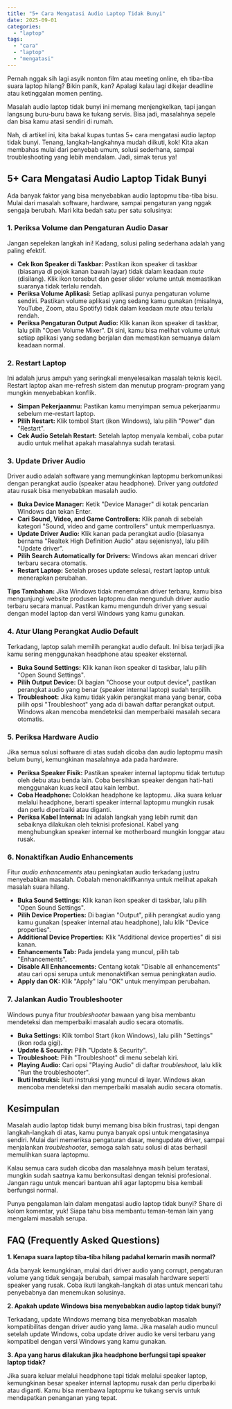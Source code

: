 ```yaml
---
title: "5+ Cara Mengatasi Audio Laptop Tidak Bunyi"
date: 2025-09-01
categories: 
  - "laptop"
tags: 
  - "cara"
  - "laptop"
  - "mengatasi"
---
```


Pernah nggak sih lagi asyik nonton film atau meeting online, eh tiba-tiba suara laptop hilang? Bikin panik, kan? Apalagi kalau lagi dikejar deadline atau ketinggalan momen penting.

Masalah audio laptop tidak bunyi ini memang menjengkelkan, tapi jangan langsung buru-buru bawa ke tukang servis. Bisa jadi, masalahnya sepele dan bisa kamu atasi sendiri di rumah.

Nah, di artikel ini, kita bakal kupas tuntas 5+ cara mengatasi audio laptop tidak bunyi. Tenang, langkah-langkahnya mudah diikuti, kok! Kita akan membahas mulai dari penyebab umum, solusi sederhana, sampai troubleshooting yang lebih mendalam. Jadi, simak terus ya!

## 5+ Cara Mengatasi Audio Laptop Tidak Bunyi

Ada banyak faktor yang bisa menyebabkan audio laptopmu tiba-tiba bisu. Mulai dari masalah software, hardware, sampai pengaturan yang nggak sengaja berubah. Mari kita bedah satu per satu solusinya:

### 1\. Periksa Volume dan Pengaturan Audio Dasar

Jangan sepelekan langkah ini! Kadang, solusi paling sederhana adalah yang paling efektif.

- **Cek Ikon Speaker di Taskbar:** Pastikan ikon speaker di taskbar (biasanya di pojok kanan bawah layar) tidak dalam keadaan _mute_ (disilang). Klik ikon tersebut dan geser slider volume untuk memastikan suaranya tidak terlalu rendah.
- **Periksa Volume Aplikasi:** Setiap aplikasi punya pengaturan volume sendiri. Pastikan volume aplikasi yang sedang kamu gunakan (misalnya, YouTube, Zoom, atau Spotify) tidak dalam keadaan _mute_ atau terlalu rendah.
- **Periksa Pengaturan Output Audio:** Klik kanan ikon speaker di taskbar, lalu pilih "Open Volume Mixer". Di sini, kamu bisa melihat volume untuk setiap aplikasi yang sedang berjalan dan memastikan semuanya dalam keadaan normal.

### 2\. Restart Laptop

Ini adalah jurus ampuh yang seringkali menyelesaikan masalah teknis kecil. Restart laptop akan me-refresh sistem dan menutup program-program yang mungkin menyebabkan konflik.

- **Simpan Pekerjaanmu:** Pastikan kamu menyimpan semua pekerjaanmu sebelum me-restart laptop.
- **Pilih Restart:** Klik tombol Start (ikon Windows), lalu pilih "Power" dan "Restart".
- **Cek Audio Setelah Restart:** Setelah laptop menyala kembali, coba putar audio untuk melihat apakah masalahnya sudah teratasi.

### 3\. Update Driver Audio

Driver audio adalah software yang memungkinkan laptopmu berkomunikasi dengan perangkat audio (speaker atau headphone). Driver yang _outdated_ atau rusak bisa menyebabkan masalah audio.

- **Buka Device Manager:** Ketik "Device Manager" di kotak pencarian Windows dan tekan Enter.
- **Cari Sound, Video, and Game Controllers:** Klik panah di sebelah kategori "Sound, video and game controllers" untuk memperluasnya.
- **Update Driver Audio:** Klik kanan pada perangkat audio (biasanya bernama "Realtek High Definition Audio" atau sejenisnya), lalu pilih "Update driver".
- **Pilih Search Automatically for Drivers:** Windows akan mencari driver terbaru secara otomatis.
- **Restart Laptop:** Setelah proses update selesai, restart laptop untuk menerapkan perubahan.

**Tips Tambahan:** Jika Windows tidak menemukan driver terbaru, kamu bisa mengunjungi website produsen laptopmu dan mengunduh driver audio terbaru secara manual. Pastikan kamu mengunduh driver yang sesuai dengan model laptop dan versi Windows yang kamu gunakan.

### 4\. Atur Ulang Perangkat Audio Default

Terkadang, laptop salah memilih perangkat audio default. Ini bisa terjadi jika kamu sering menggunakan headphone atau speaker eksternal.

- **Buka Sound Settings:** Klik kanan ikon speaker di taskbar, lalu pilih "Open Sound Settings".
- **Pilih Output Device:** Di bagian "Choose your output device", pastikan perangkat audio yang benar (speaker internal laptop) sudah terpilih.
- **Troubleshoot:** Jika kamu tidak yakin perangkat mana yang benar, coba pilih opsi "Troubleshoot" yang ada di bawah daftar perangkat output. Windows akan mencoba mendeteksi dan memperbaiki masalah secara otomatis.

### 5\. Periksa Hardware Audio

Jika semua solusi software di atas sudah dicoba dan audio laptopmu masih belum bunyi, kemungkinan masalahnya ada pada hardware.

- **Periksa Speaker Fisik:** Pastikan speaker internal laptopmu tidak tertutup oleh debu atau benda lain. Coba bersihkan speaker dengan hati-hati menggunakan kuas kecil atau kain lembut.
- **Coba Headphone:** Colokkan headphone ke laptopmu. Jika suara keluar melalui headphone, berarti speaker internal laptopmu mungkin rusak dan perlu diperbaiki atau diganti.
- **Periksa Kabel Internal:** Ini adalah langkah yang lebih rumit dan sebaiknya dilakukan oleh teknisi profesional. Kabel yang menghubungkan speaker internal ke motherboard mungkin longgar atau rusak.

### 6\. Nonaktifkan Audio Enhancements

Fitur _audio enhancements_ atau peningkatan audio terkadang justru menyebabkan masalah. Cobalah menonaktifkannya untuk melihat apakah masalah suara hilang.

- **Buka Sound Settings:** Klik kanan ikon speaker di taskbar, lalu pilih "Open Sound Settings".
- **Pilih Device Properties:** Di bagian "Output", pilih perangkat audio yang kamu gunakan (speaker internal atau headphone), lalu klik "Device properties".
- **Additional Device Properties:** Klik "Additional device properties" di sisi kanan.
- **Enhancements Tab:** Pada jendela yang muncul, pilih tab "Enhancements".
- **Disable All Enhancements:** Centang kotak "Disable all enhancements" atau cari opsi serupa untuk menonaktifkan semua peningkatan audio.
- **Apply dan OK:** Klik "Apply" lalu "OK" untuk menyimpan perubahan.

### 7\. Jalankan Audio Troubleshooter

Windows punya fitur _troubleshooter_ bawaan yang bisa membantu mendeteksi dan memperbaiki masalah audio secara otomatis.

- **Buka Settings:** Klik tombol Start (ikon Windows), lalu pilih "Settings" (ikon roda gigi).
- **Update & Security:** Pilih "Update & Security".
- **Troubleshoot:** Pilih "Troubleshoot" di menu sebelah kiri.
- **Playing Audio:** Cari opsi "Playing Audio" di daftar _troubleshoot_, lalu klik "Run the troubleshooter".
- **Ikuti Instruksi:** Ikuti instruksi yang muncul di layar. Windows akan mencoba mendeteksi dan memperbaiki masalah audio secara otomatis.

## Kesimpulan

Masalah audio laptop tidak bunyi memang bisa bikin frustrasi, tapi dengan langkah-langkah di atas, kamu punya banyak opsi untuk mengatasinya sendiri. Mulai dari memeriksa pengaturan dasar, mengupdate driver, sampai menjalankan _troubleshooter_, semoga salah satu solusi di atas berhasil memulihkan suara laptopmu.

Kalau semua cara sudah dicoba dan masalahnya masih belum teratasi, mungkin sudah saatnya kamu berkonsultasi dengan teknisi profesional. Jangan ragu untuk mencari bantuan ahli agar laptopmu bisa kembali berfungsi normal.

Punya pengalaman lain dalam mengatasi audio laptop tidak bunyi? Share di kolom komentar, yuk! Siapa tahu bisa membantu teman-teman lain yang mengalami masalah serupa.

## FAQ (Frequently Asked Questions)

**1\. Kenapa suara laptop tiba-tiba hilang padahal kemarin masih normal?**

Ada banyak kemungkinan, mulai dari driver audio yang corrupt, pengaturan volume yang tidak sengaja berubah, sampai masalah hardware seperti speaker yang rusak. Coba ikuti langkah-langkah di atas untuk mencari tahu penyebabnya dan menemukan solusinya.

**2\. Apakah update Windows bisa menyebabkan audio laptop tidak bunyi?**

Terkadang, update Windows memang bisa menyebabkan masalah kompatibilitas dengan driver audio yang lama. Jika masalah audio muncul setelah update Windows, coba update driver audio ke versi terbaru yang kompatibel dengan versi Windows yang kamu gunakan.

**3\. Apa yang harus dilakukan jika headphone berfungsi tapi speaker laptop tidak?**

Jika suara keluar melalui headphone tapi tidak melalui speaker laptop, kemungkinan besar speaker internal laptopmu rusak dan perlu diperbaiki atau diganti. Kamu bisa membawa laptopmu ke tukang servis untuk mendapatkan penanganan yang tepat.
